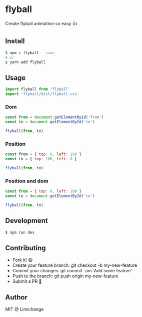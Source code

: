 # flyball
Create flyball animation so easy 👍

## Install
```sh
$ npm i flyball --save
# or
$ yarn add flyball
```

## Usage
```js
import flyball from 'flyball'
import 'flyball/dist/flyball.css'
```

### Dom
```js
const from = document.getElementById('from')
const to = document.getElementById('to')

flyball(from, to)
```

### Position
```js
const from = { top: 0, left: 100 }
const to = { top: 100, left: 0 }

flyball(from, to)
```

### Position and dom

```js
const from = { top: 0, left: 100 }
const to = document.getElementById('to')

flyball(from, to)
```

## Development
```sh
$ npm run dev
```

## Contributing
 - Fork it! 😆
 - Create your feature branch: git checkout -b my-new-feature
 - Commit your changes: git commit -am 'Add some feature'
 - Push to the branch: git push origin my-new-feature
 - Submit a PR 🍻

## Author

MIT @ Limichange
